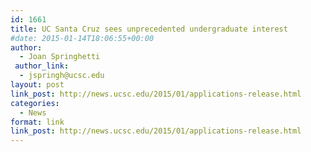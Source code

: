 ```yaml
---
id: 1661
title: UC Santa Cruz sees unprecedented undergraduate interest
#date: 2015-01-14T18:06:55+00:00
author:
  - Joan Springhetti
 author_link:
  - jspringh@ucsc.edu
layout: post
link_post: http://news.ucsc.edu/2015/01/applications-release.html
categories:
  - News
format: link
link_post: http://news.ucsc.edu/2015/01/applications-release.html
---
```

